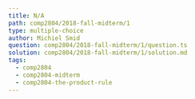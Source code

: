 ```yaml
---
title: N/A
path: comp2804/2018-fall-midterm/1
type: multiple-choice
author: Michiel Smid
question: comp2804/2018-fall-midterm/1/question.ts
solution: comp2804/2018-fall-midterm/1/solution.md
tags:
  - comp2804
  - comp2804-midterm
  - comp2804-the-product-rule
---
```


